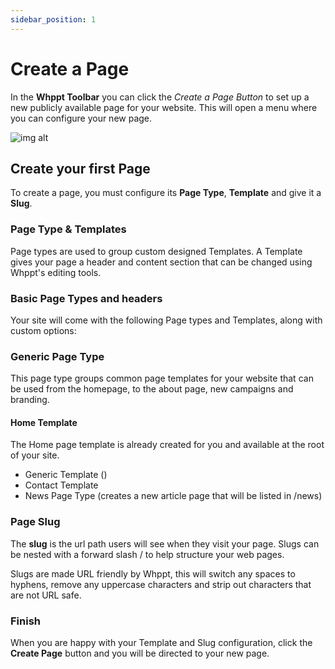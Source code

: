 ```yaml
---
sidebar_position: 1
---
```


# Create a Page

In the **Whppt Toolbar** you can click the _Create a Page Button_ to set up a new publicly available page for your website. This will open a menu where you can configure your new page.

![img alt](/img/docusaurus.png)

## Create your first Page

To create a page, you must configure its **Page Type**, **Template** and give it a **Slug**.

### Page Type & Templates

Page types are used to group custom designed Templates. A Template gives your page a header and content section that can be changed using Whppt's editing tools.

### Basic Page Types and headers

Your site will come with the following Page types and Templates, along with custom options:

### Generic Page Type

This page type groups common page templates for your website that can be used from the homepage, to the about page, new campaigns and branding.

#### Home Template 

The Home page template is already created for you and available at the root of your site.

  - Generic Template ()
  - Contact Template
- News Page Type (creates a new article page that will be listed in /news)

### Page Slug

The **slug** is the url path users will see when they visit your page. Slugs can be nested with a forward slash / to help structure your web pages.

Slugs are made URL friendly by Whppt, this will switch any spaces to hyphens, remove any uppercase characters and strip out characters that are not URL safe.

### Finish

When you are happy with your Template and Slug configuration, click the **Create Page** button and you will be directed to your new page.
